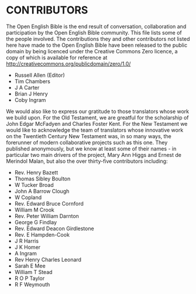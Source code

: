 CONTRIBUTORS
============ 

The Open English Bible is the end result of conversation, collaboration and participation by the Open English Bible community. This file lists some of the people involved. The contributions they and other contributors not listed here have made to the Open English Bible have been released to the public domain by being licenced under the Creative Commons Zero licence, a copy of which is available for reference at http://creativecommons.org/publicdomain/zero/1.0/

- Russell Allen (Editor) 
- Tim Chambers
- J A Carter
- Brian J Henry
- Coby Ingram

We would also like to express our gratitude to those translators whose work we build upon. For the Old Testament, we are greatful for the scholarship of John Edgar McFadyen and Charles Foster Kent. For the New Testament we would like to acknowledge the team of translators whose innovative work on the Twentieth Century New Testament was, in so many ways, the forerunner of modern collaborative projects such as this one. They published anonymously, but we know at least some of their names - in particular two main drivers of the project, Mary Ann Higgs and Ernest de Merindol Malan, but also the over thirty-five contributors including:

- Rev. Henry Bazett
- Thomas Sibley Boulton
- W Tucker Broad
- John A Barrow Clough
- W Copland
- Rev. Edward Bruce Cornford
- William M Crook
- Rev. Peter William Darnton
- George G Findlay
- Rev. Edward Deacon Girdlestone
- Rev. E Hampden-Cook
- J R Harris
- J K Homer
- A Ingram
- Rev Henry Charles Leonard
- Sarah E Mee
- William T Stead
- R O P Taylor
- R F Weymouth